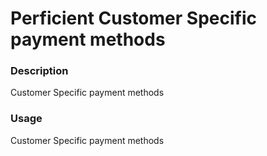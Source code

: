 # Perficient Customer Specific payment methods


### Description
Customer Specific payment methods


### Usage
Customer Specific payment methods
